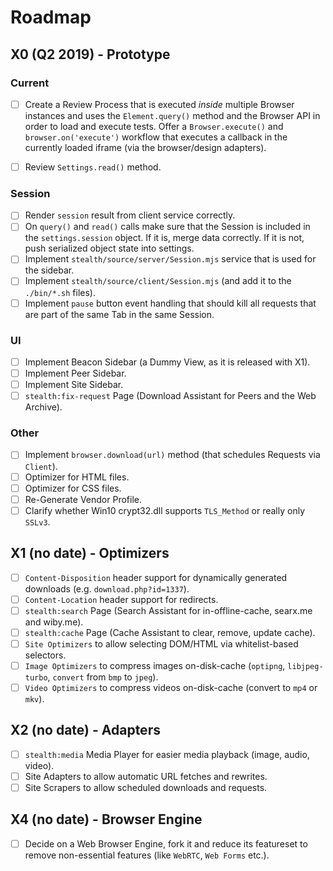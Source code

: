 
# Roadmap

## X0 (Q2 2019) - Prototype

### Current

- [ ] Create a Review Process that is executed _inside_ multiple Browser instances and
uses the `Element.query()` method and the Browser API in order to load and execute
tests. Offer a `Browser.execute()` and `browser.on('execute')` workflow that executes
a callback in the currently loaded iframe (via the browser/design adapters).

- [ ] Review `Settings.read()` method.

### Session

- [ ] Render `session` result from client service correctly.
- [ ] On `query()` and `read()` calls make sure that the Session is included in the `settings.session` object.
      If it is, merge data correctly. If it is not, push serialized object state into settings.
- [ ] Implement `stealth/source/server/Session.mjs` service that is used for the sidebar.
- [ ] Implement `stealth/source/client/Session.mjs` (and add it to the `./bin/*.sh` files).
- [ ] Implement `pause` button event handling that should kill all requests that are part of
      the same Tab in the same Session.

### UI

- [ ] Implement Beacon Sidebar (a Dummy View, as it is released with X1).
- [ ] Implement Peer Sidebar.
- [ ] Implement Site Sidebar.
- [ ] `stealth:fix-request` Page (Download Assistant for Peers and the Web Archive).

### Other

- [ ] Implement `browser.download(url)` method (that schedules Requests via `Client`).
- [ ] Optimizer for HTML files.
- [ ] Optimizer for CSS files.
- [ ] Re-Generate Vendor Profile.
- [ ] Clarify whether Win10 crypt32.dll supports `TLS_Method` or really only `SSLv3`.

## X1 (no date) - Optimizers

- [ ] `Content-Disposition` header support for dynamically generated downloads (e.g. `download.php?id=1337`).
- [ ] `Content-Location` header support for redirects.
- [ ] `stealth:search` Page (Search Assistant for in-offline-cache, searx.me and wiby.me).
- [ ] `stealth:cache` Page (Cache Assistant to clear, remove, update cache).
- [ ] `Site Optimizers` to allow selecting DOM/HTML via whitelist-based selectors.
- [ ] `Image Optimizers` to compress images on-disk-cache (`optipng`, `libjpeg-turbo`, `convert` from `bmp` to `jpeg`).
- [ ] `Video Optimizers` to compress videos on-disk-cache (convert to `mp4` or `mkv`).

## X2 (no date) - Adapters

- [ ] `stealth:media` Media Player for easier media playback (image, audio, video).
- [ ] Site Adapters to allow automatic URL fetches and rewrites.
- [ ] Site Scrapers to allow scheduled downloads and requests.

## X4 (no date) - Browser Engine

- [ ] Decide on a Web Browser Engine, fork it and reduce its featureset to remove non-essential features (like `WebRTC`, `Web Forms` etc.).

